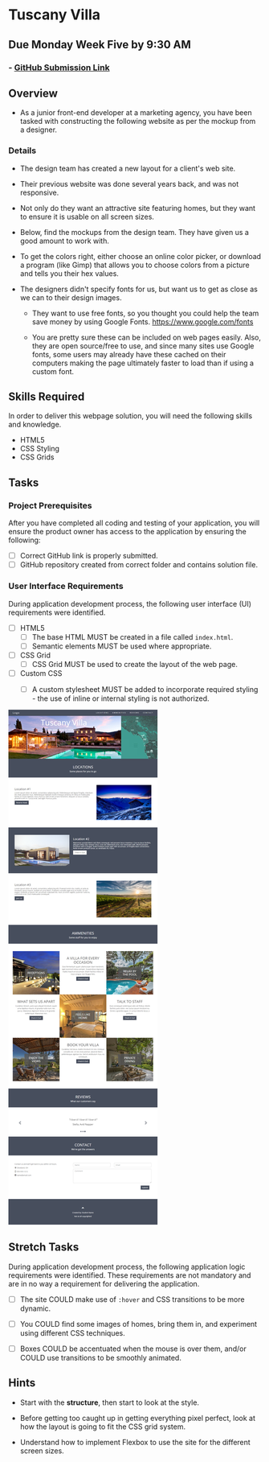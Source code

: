 # Tuscany Villa
## Due Monday Week Five by 9:30 AM

### - [GitHub Submission Link](https://docs.google.com/forms/d/e/1FAIpQLScUEvl_ZgH_OgBu0zbg_WIvB6zBSkkXh7wfxqjv4LwLdBDxLg/viewform)

## Overview
- As a junior front-end developer at a marketing agency, you have been tasked with constructing the following website as per the mockup from a designer.

### Details

- The design team has created a new layout for a client's web site. 

- Their previous website was done several years back, and was not responsive. 

- Not only do they want an attractive site featuring homes, but they want to ensure it is usable on all screen sizes.

- Below, find the mockups from the design team. They have given us a good amount to work with.

- To get the colors right, either choose an online color picker, or download a program (like Gimp) that allows you to choose colors from a picture and tells you their hex values.

- The designers didn't specify fonts for us, but want us to get as close as we can to their design images. 

	- They want to use free fonts, so you thought you could help the team save money by using Google Fonts. https://www.google.com/fonts

    - You are pretty sure these can be included on web pages easily. Also, they are open source/free to use, and since many sites use Google fonts, some users may already have these cached on their computers making the page ultimately faster to load than if using a custom font.

## Skills Required

In order to deliver this webpage solution, you will need the following skills and knowledge.
-  HTML5
-  CSS Styling
-  CSS Grids

## Tasks

### Project Prerequisites

After you have completed all coding and testing of your application, you will ensure the product owner has access to the application by ensuring the following:
- [ ] Correct GitHub link is properly submitted.
- [ ] GitHub repository created from correct folder and contains solution file.

### User Interface Requirements

During application development process, the following user interface (UI) requirements were identified.
- [ ] HTML5
  - [ ] The base HTML MUST be created in a file called `index.html`.
  - [ ] Semantic elements MUST be used where appropriate.
- [ ] CSS Grid
  - [ ]	CSS Grid MUST be used to create the layout of the web page.
- [ ] Custom CSS
  - [ ] A custom stylesheet MUST be added to incorporate required styling - the use of inline or internal styling is not authorized.




![responsive screenshot](mockup.png)




## Stretch Tasks

During application development process, the following application logic requirements were identified. These requirements are not mandatory and are in no way a requirement for delivering the application.
- [ ] The site COULD make use of `:hover` and CSS transitions to be more dynamic.

- [ ] You COULD find some images of homes, bring them in, and experiment using different CSS techniques.

- [ ] Boxes COULD be accentuated when the mouse is over them, and/or COULD use transitions to be smoothly animated.

## Hints

- Start with the **structure**, then start to look at the style.

- Before getting too caught up in getting everything pixel perfect, look at how the layout is going to fit the CSS grid system.

- Understand how to implement Flexbox to use the site for the different screen sizes.